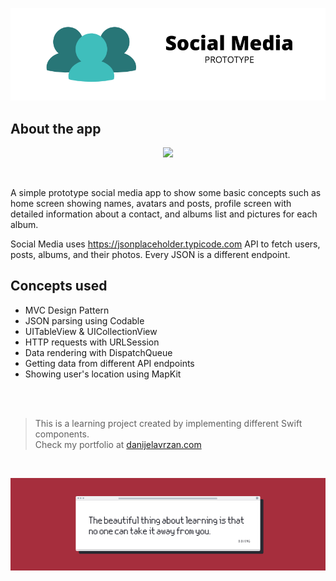 ![Front Banner](Documentation/FrontBanner.png)

## About the app

<p align="center">
  <img src="Documentation/app-preview.gif">
</p>

</br>


A simple prototype social media app to show some basic concepts such as home screen showing names, avatars and posts, profile screen with detailed information about a contact, and albums list and pictures for each album. 

Social Media uses https://jsonplaceholder.typicode.com API to fetch users, posts, albums, and their photos.
Every JSON is a different endpoint.

## Concepts used

* MVC Design Pattern
* JSON parsing using Codable
* UITableView & UICollectionView
* HTTP requests with URLSession
* Data rendering with DispatchQueue
* Getting data from different API endpoints
* Showing user's location using MapKit

</br>
</br>

>This is a learning project created by implementing different Swift components.</br>
>Check my portfolio at [danijelavrzan.com](https://danijelavrzan.com)

</br>

![End Banner](Documentation/EndBanner.png)
